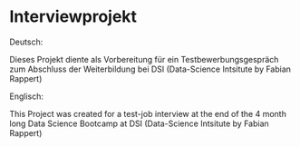 # Interviewprojekt

Deutsch:

Dieses Projekt diente als Vorbereitung für ein Testbewerbungsgespräch zum Abschluss der Weiterbildung bei DSI (Data-Science Intsitute by Fabian Rappert)

Englisch:

This Project was created for a test-job interview at the end of the 4 month long Data Science Bootcamp at DSI (Data-Science Intsitute by Fabian Rappert)
